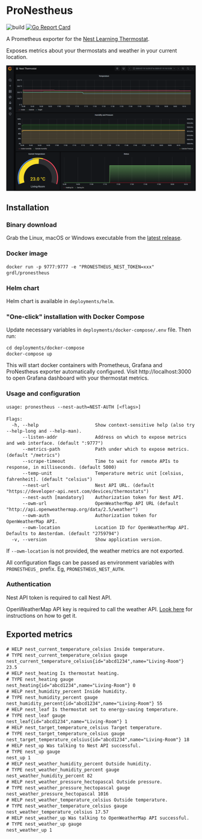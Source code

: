 # ProNestheus

![build](https://github.com/grdl/pronestheus/workflows/build/badge.svg)
[![Go Report Card](https://goreportcard.com/badge/github.com/grdl/pronestheus)](https://goreportcard.com/report/github.com/grdl/pronestheus)

A Prometheus exporter for the [Nest Learning Thermostat](https://nest.com/).

Exposes metrics about your thermostats and weather in your current location.

![dashboard](docs/dashboard.png)

## Installation

### Binary download

Grab the Linux, macOS or Windows executable from the [latest release](https://github.com/grdl/pronestheus/releases/latest).

### Docker image

```
docker run -p 9777:9777 -e "PRONESTHEUS_NEST_TOKEN=xxx" grdl/pronestheus
```

### Helm chart

Helm chart is available in `deployments/helm`.

### "One-click" installation with Docker Compose

Update necessary variables in `deployments/docker-compose/.env` file. Then run:
```
cd deployments/docker-compose
docker-compose up
```

This will start docker containers with Prometheus, Grafana and ProNestheus exporter automatically configured. Visit http://localhost:3000 to open Grafana dashboard with your thermostat metrics.


### Usage and configuration

```
usage: pronestheus --nest-auth=NEST-AUTH [<flags>]

Flags:
  -h, --help                     Show context-sensitive help (also try --help-long and --help-man).
      --listen-addr              Address on which to expose metrics and web interface. (default ":9777")
      --metrics-path             Path under which to expose metrics. (default "/metrics")
      --scrape-timeout           Time to wait for remote APIs to response, in milliseconds. (default 5000)
      --temp-unit                Temperature metric unit [celsius, fahrenheit]. (default "celsius")
      --nest-url                 Nest API URL. (default "https://developer-api.nest.com/devices/thermostats")
      --nest-auth [mandatory]    Authorization token for Nest API.
      --owm-url                  OpenWeatherMap API URL (default "http://api.openweathermap.org/data/2.5/weather")
      --owm-auth                 Authorization token for OpenWeatherMap API.
      --owm-location             Location ID for OpenWeatherMap API. Defaults to Amsterdam. (default "2759794")      
  -v, --version                  Show application version.
```

If `--owm-location` is not provided, the weather metrics are not exported.

All configuration flags can be passed as environment variables with `PRONESTHEUS_` prefix. Eg, `PRONESTHEUS_NEST_AUTH`.


### Authentication

Nest API token is required to call Nest API.

OpenWeatherMap API key is required to call the weather API. [Look here](https://openweathermap.org/appid) for instructions on how to get it.


## Exported metrics

```
# HELP nest_current_temperature_celsius Inside temperature.
# TYPE nest_current_temperature_celsius gauge
nest_current_temperature_celsius{id="abcd1234",name="Living-Room"} 23.5
# HELP nest_heating Is thermostat heating.
# TYPE nest_heating gauge
nest_heating{id="abcd1234",name="Living-Room"} 0
# HELP nest_humidity_percent Inside humidity.
# TYPE nest_humidity_percent gauge
nest_humidity_percent{id="abcd1234",name="Living-Room"} 55
# HELP nest_leaf Is thermostat set to energy-saving temperature.
# TYPE nest_leaf gauge
nest_leaf{id="abcd1234",name="Living-Room"} 1
# HELP nest_target_temperature_celsius Target temperature.
# TYPE nest_target_temperature_celsius gauge
nest_target_temperature_celsius{id="abcd1234",name="Living-Room"} 18
# HELP nest_up Was talking to Nest API successful.
# TYPE nest_up gauge
nest_up 1
# HELP nest_weather_humidity_percent Outside humidity.
# TYPE nest_weather_humidity_percent gauge
nest_weather_humidity_percent 82
# HELP nest_weather_pressure_hectopascal Outside pressure.
# TYPE nest_weather_pressure_hectopascal gauge
nest_weather_pressure_hectopascal 1016
# HELP nest_weather_temperature_celsius Outside temperature.
# TYPE nest_weather_temperature_celsius gauge
nest_weather_temperature_celsius 17.57
# HELP nest_weather_up Was talking to OpenWeatherMap API successful.
# TYPE nest_weather_up gauge
nest_weather_up 1
```
